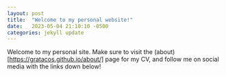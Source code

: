 ```yaml
---
layout: post
title:  "Welcome to my personal website!"
date:   2023-05-04 21:10:10 -0500
categories: jekyll update
---
```


Welcome to my personal site. Make sure to visit the (about)[https://gratacos.github.io/about/] page for my CV, and follow me on social media with the links down below! 